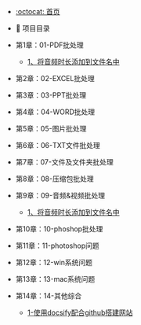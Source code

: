 -  [:octocat: 首页](/README.md)
-  :memo: 项目目录

  - 第1章：01-PDF批处理
     - [1、将音频时长添加到文件名中](/md/1.md)


  - 第2章：02-EXCEL批处理

  - 第3章：03-PPT批处理

  - 第4章：04-WORD批处理

  - 第5章：05-图片批处理

  - 第6章：06-TXT文件批处理

  - 第7章：07-文件及文件夹批处理

  - 第8章：08-压缩包批处理

  - 第9章：09-音频&视频批处理
      - [1、将音频时长添加到文件名中](/md/09-音频&视频批处理/1、将音频时长添加到文件名中.md)

  - 第10章：10-phoshop批处理

  - 第11章：11-photoshop问题

  - 第12章：12-win系统问题

  - 第13章：13-mac系统问题

  - 第14章：14-其他综合
      - [1-使用docsify配合github搭建网站](/md/14-其他综合/1-使用docsify配合github搭建网站.md)

